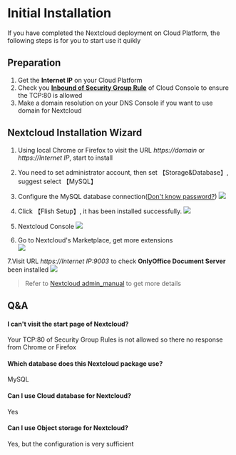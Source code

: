 # Initial Installation

If you have completed the Nextcloud deployment on Cloud Platform, the following steps is for you to start use it quikly

## Preparation

1. Get the **Internet IP** on your Cloud Platform
2. Check you **[Inbound of Security Group Rule](https://support.websoft9.com/docs/faq/tech-instance.html)** of Cloud Console to ensure the TCP:80 is allowed
3. Make a domain resolution on your DNS Console if you want to use domain for Nextcloud

## Nextcloud Installation Wizard

1. Using local Chrome or Firefox to visit the URL *https://domain* or *https://Internet IP*, start to install  

2. You need to set administrator account, then set 【Storage&Database】, suggest select 【MySQL】

3. Configure the MySQL database connection([Don't know password?](/stack-accounts.html#mysql)) 
   ![](https://libs.websoft9.com/Websoft9/DocsPicture/en/nextcloud/nextcloud-intall-websoft9.png)
   
4. Click 【Flish Setup】, it has been installed successfully.
   ![](https://libs.websoft9.com/Websoft9/DocsPicture/en/nextcloud/nextcloud-intallss-websoft9.png)

5. Nextcloud Console
   ![](https://libs.websoft9.com/Websoft9/DocsPicture/en/nextcloud/nextcloud-backend-websoft9.png)

6. Go to Nextcloud's Marketplace, get more extensions  
   ![](https://libs.websoft9.com/Websoft9/DocsPicture/en/nextcloud/nextcloud-app-websoft9.png)

7.Visit URL *https://Internet IP:9003* to check **OnlyOffice Document Server** been installed
   ![](http://libs-websoft9-com.oss-cn-qingdao.aliyuncs.com/Websoft9/DocsPicture/zh/onlyoffice/onlyoffice-documentserver-websoft9.png)

> Refer to [Nextcloud admin_manual](https://docs.nextcloud.com/server/latest/admin_manual/) to get more details

## Q&A

#### I can't visit the start page of Nextcloud?

Your TCP:80 of Security Group Rules is not allowed so there no response from Chrome or Firefox

#### Which database does this Nextcloud package use?

MySQL

#### Can I use Cloud database for Nextcloud?

Yes

#### Can I use Object storage for Nextcloud?

Yes, but the configuration is very sufficient